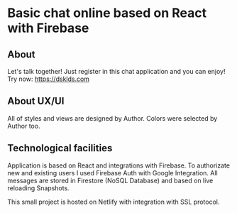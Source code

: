# Basic chat online based on React with Firebase

## About

Let's talk together! Just register in this chat application and you can enjoy!
Try now: https://dsklds.com

## About UX/UI

All of styles and views are designed by Author.
Colors were selected by Author too.

## Technological facilities

Application is based on React and integrations with Firebase.
To authorizate new and existing users I used Firebase Auth with Google Integration.
All messages are stored in Firestore (NoSQL Database) and based on live reloading Snapshots.

This small project is hosted on Netlify with integration with SSL protocol.
